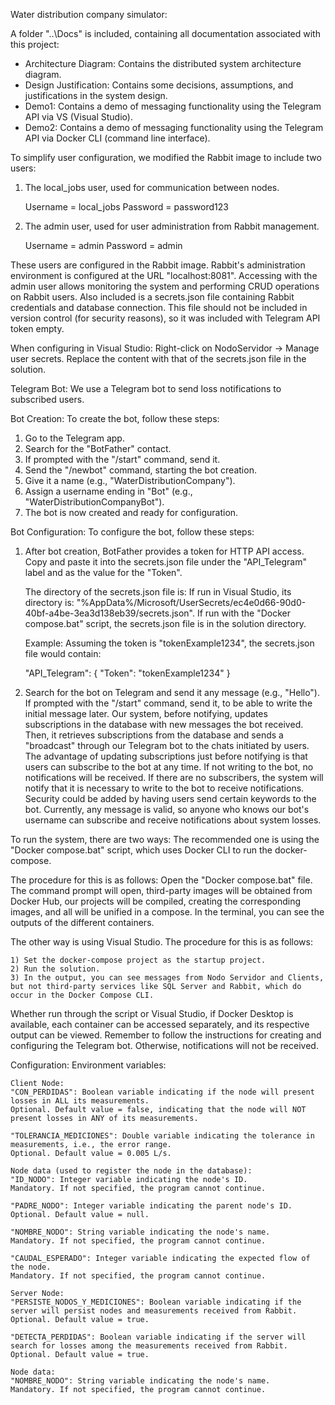 Water distribution company simulator:

A folder "..\Docs" is included, containing all documentation associated with this project:

- Architecture Diagram: Contains the distributed system architecture diagram.
- Design Justification: Contains some decisions, assumptions, and justifications in the system design.
- Demo1: Contains a demo of messaging functionality using the Telegram API via VS (Visual Studio).
- Demo2: Contains a demo of messaging functionality using the Telegram API via Docker CLI (command line interface).
    

To simplify user configuration, we modified the Rabbit image to include two users:

1) The local_jobs user, used for communication between nodes.

	Username = local_jobs
	Password = password123

2) The admin user, used for user administration from Rabbit management.

	Username = admin
	Password = admin

These users are configured in the Rabbit image.
Rabbit's administration environment is configured at the URL "localhost:8081".
Accessing with the admin user allows monitoring the system and performing CRUD operations on Rabbit users.
Also included is a secrets.json file containing Rabbit credentials and database connection. This file should not be included in version control (for security reasons), so it was included with Telegram API token empty.

When configuring in Visual Studio:
Right-click on NodoServidor → Manage user secrets.
Replace the content with that of the secrets.json file in the solution.

Telegram Bot:
We use a Telegram bot to send loss notifications to subscribed users.


Bot Creation:
To create the bot, follow these steps:

1) Go to the Telegram app.
2) Search for the "BotFather" contact.
3) If prompted with the "/start" command, send it.
4) Send the "/newbot" command, starting the bot creation.
5) Give it a name (e.g., "WaterDistributionCompany").
6) Assign a username ending in "Bot" (e.g., "WaterDistributionCompanyBot").
7) The bot is now created and ready for configuration.

Bot Configuration:
To configure the bot, follow these steps:

1) After bot creation, BotFather provides a token for HTTP API access. Copy and paste it into the secrets.json file under the "API_Telegram" label and as the value for the "Token".

    The directory of the secrets.json file is:
    If run in Visual Studio, its directory is: "%AppData%/Microsoft/UserSecrets/ec4e0d66-90d0-40bf-a4be-3ea3d138eb39/secrets.json".
    If run with the "Docker compose.bat" script, the secrets.json file is in the solution directory.

    Example: Assuming the token is "tokenExample1234", the secrets.json file would contain:

    "API_Telegram": {
		"Token": "tokenExample1234"
    }

2) Search for the bot on Telegram and send it any message (e.g., "Hello").
    If prompted with the "/start" command, send it, to be able to write the initial message later.
    Our system, before notifying, updates subscriptions in the database with new messages the bot received. Then, it retrieves subscriptions from the database and sends a "broadcast" through our Telegram bot to the chats initiated by users.
    The advantage of updating subscriptions just before notifying is that users can subscribe to the bot at any time.
    If not writing to the bot, no notifications will be received. If there are no subscribers, the system will notify that it is necessary to write to the bot to receive notifications.
    Security could be added by having users send certain keywords to the bot. Currently, any message is valid, so anyone who knows our bot's username can subscribe and receive notifications about system losses.

To run the system, there are two ways:
The recommended one is using the "Docker compose.bat" script, which uses Docker CLI to run the docker-compose.

The procedure for this is as follows:
Open the "Docker compose.bat" file.
The command prompt will open, third-party images will be obtained from Docker Hub, our projects will be compiled, creating the corresponding images, and all will be unified in a compose.
In the terminal, you can see the outputs of the different containers.

The other way is using Visual Studio.
The procedure for this is as follows:

    1) Set the docker-compose project as the startup project.
    2) Run the solution.
    3) In the output, you can see messages from Nodo Servidor and Clients, but not third-party services like SQL Server and Rabbit, which do occur in the Docker Compose CLI.

Whether run through the script or Visual Studio, if Docker Desktop is available, each container can be accessed separately, and its respective output can be viewed.
Remember to follow the instructions for creating and configuring the Telegram bot. Otherwise, notifications will not be received.

Configuration:
	Environment variables:

	Client Node:
	"CON_PERDIDAS": Boolean variable indicating if the node will present losses in ALL its measurements.
	Optional. Default value = false, indicating that the node will NOT present losses in ANY of its measurements.
	
	"TOLERANCIA_MEDICIONES": Double variable indicating the tolerance in measurements, i.e., the error range.
	Optional. Default value = 0.005 L/s.
	
	Node data (used to register the node in the database):
	"ID_NODO": Integer variable indicating the node's ID.
	Mandatory. If not specified, the program cannot continue.
	
	"PADRE_NODO": Integer variable indicating the parent node's ID.
	Optional. Default value = null.
	
	"NOMBRE_NODO": String variable indicating the node's name.
	Mandatory. If not specified, the program cannot continue.
	
	"CAUDAL_ESPERADO": Integer variable indicating the expected flow of the node.
	Mandatory. If not specified, the program cannot continue.
	
	Server Node:
	"PERSISTE_NODOS_Y_MEDICIONES": Boolean variable indicating if the server will persist nodes and measurements received from Rabbit.
	Optional. Default value = true.
	
	"DETECTA_PERDIDAS": Boolean variable indicating if the server will search for losses among the measurements received from Rabbit.
	Optional. Default value = true.
	
	Node data:
	"NOMBRE_NODO": String variable indicating the node's name.
	Mandatory. If not specified, the program cannot continue.